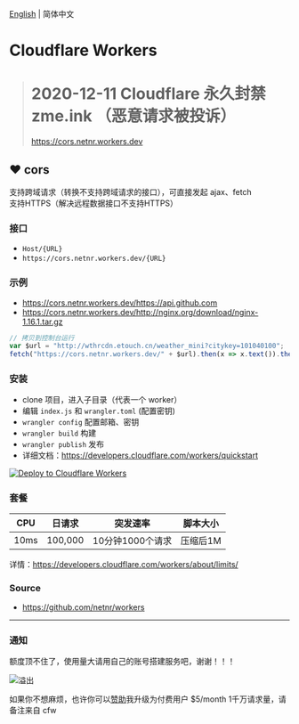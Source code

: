 ﻿[English](README.md) | 简体中文

# Cloudflare Workers

> # 2020-12-11 Cloudflare 永久封禁 zme.ink （恶意请求被投诉）
> https://cors.netnr.workers.dev

## ❤ cors
支持跨域请求（转换不支持跨域请求的接口），可直接发起 ajax、fetch  
支持HTTPS（解决远程数据接口不支持HTTPS）

### 接口
- `Host/{URL}`
- `https://cors.netnr.workers.dev/{URL}`

### 示例
- <https://cors.netnr.workers.dev/https://api.github.com>
- <https://cors.netnr.workers.dev/http://nginx.org/download/nginx-1.16.1.tar.gz>

```js
// 拷贝到控制台运行
var $url = "http://wthrcdn.etouch.cn/weather_mini?citykey=101040100";
fetch("https://cors.netnr.workers.dev/" + $url).then(x => x.text()).then(console.log)
```

### 安装
- clone 项目，进入子目录（代表一个 worker）
- 编辑 `index.js` 和 `wrangler.toml` (配置密钥)
- `wrangler config` 配置邮箱、密钥
- `wrangler build` 构建
- `wrangler publish` 发布
- 详细文档：<https://developers.cloudflare.com/workers/quickstart>

[ ![Deploy to Cloudflare Workers](https://deploy.workers.cloudflare.com/button) ](https://deploy.workers.cloudflare.com/?url=https://github.com/artxia/cfwProxy)

### 套餐
 CPU | 日请求 | 突发速率 | 脚本大小 
 ---- | ---- | ---- | ---- 
 10ms | 100,000 | 10分钟1000个请求 | 压缩后1M

详情：https://developers.cloudflare.com/workers/about/limits/

### Source
- <https://github.com/netnr/workers>

---

### 通知

额度顶不住了，使用量大请用自己的账号搭建服务吧，谢谢！！！

![溢出](https://cdn.jsdelivr.net/gh/netnr/static/2019/11/03/0752457693.png)

如果你不想麻烦，也许你可以[赞助](https://zme.ink)我升级为付费用户 $5/month 1千万请求量，请备注来自 cfw
